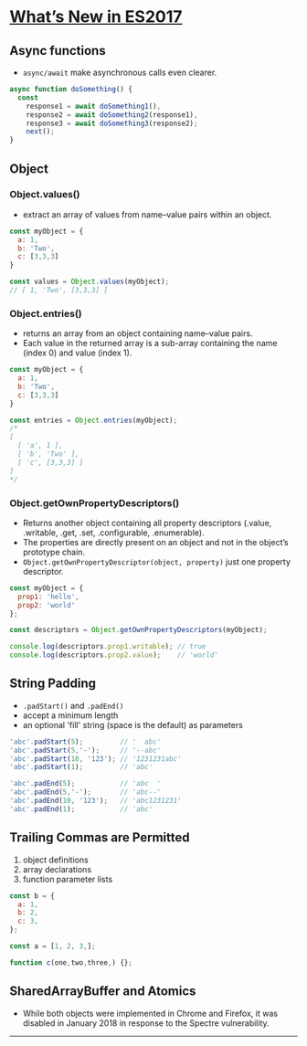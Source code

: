# [What’s New in ES2017]

## Async functions

- `async/await` make asynchronous calls even clearer.

```js
async function doSomething() {
  const
    response1 = await doSomething1(),
    response2 = await doSomething2(response1),
    response3 = await doSomething3(response2);
    next();
}
```

## Object

### Object.values()

- extract an array of values from name–value pairs within an object.

```js
const myObject = {
  a: 1,
  b: 'Two',
  c: [3,3,3]
}

const values = Object.values(myObject);
// [ 1, 'Two', [3,3,3] ]
```

### Object.entries()

- returns an array from an object containing name–value pairs.
- Each value in the returned array is a sub-array containing the name (index 0) and value (index 1).

```js
const myObject = {
  a: 1,
  b: 'Two',
  c: [3,3,3]
}

const entries = Object.entries(myObject);
/*
[
  [ 'a', 1 ],
  [ 'b', 'Two' ],
  [ 'c', [3,3,3] ]
]
*/
```

### Object.getOwnPropertyDescriptors()

- Returns another object containing all property descriptors (.value, .writable, .get, .set, .configurable, .enumerable).
- The properties are directly present on an object and not in the object’s prototype chain.
- `Object.getOwnPropertyDescriptor(object, property)` just one property descriptor.

```js
const myObject = {
  prop1: 'hello',
  prop2: 'world'
};

const descriptors = Object.getOwnPropertyDescriptors(myObject);

console.log(descriptors.prop1.writable); // true
console.log(descriptors.prop2.value);    // 'world'
```

## String Padding

- `.padStart()` and `.padEnd()`
- accept a minimum length
- an optional 'fill' string (space is the default) as parameters

```js
'abc'.padStart(5);         // '  abc'
'abc'.padStart(5,'-');     // '--abc'
'abc'.padStart(10, '123'); // '1231231abc'
'abc'.padStart(1);         // 'abc'

'abc'.padEnd(5);           // 'abc  '
'abc'.padEnd(5,'-');       // 'abc--'
'abc'.padEnd(10, '123');   // 'abc1231231'
'abc'.padEnd(1);           // 'abc'
```

## Trailing Commas are Permitted

1. object definitions
2. array declarations
3. function parameter lists

```js
const b = {
  a: 1,
  b: 2,
  c: 3,
};

const a = [1, 2, 3,];

function c(one,two,three,) {};
```

## SharedArrayBuffer and Atomics

- While both objects were implemented in Chrome and Firefox, it was disabled in January 2018 in response to the Spectre vulnerability.

---

[What’s New in ES2017]:https://www.sitepoint.com/es2017-whats-new/